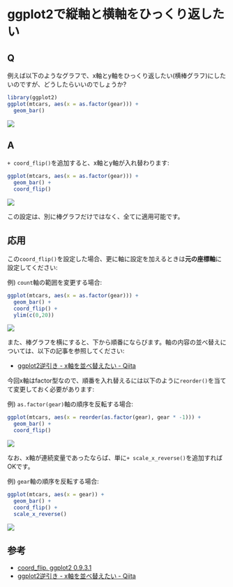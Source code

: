 # ggplot2で縦軸と横軸をひっくり返したい


## Q
例えば以下のようなグラフで、x軸とy軸をひっくり返したい(横棒グラフ)にしたいのですが、どうしたらいいのでしょうか?

```r
library(ggplot2)
ggplot(mtcars, aes(x = as.factor(gear))) +
  geom_bar()
```

![](06-flipped_cartesian_coordinates_files/figure-epub3/unnamed-chunk-1-1.png)<!-- -->


## A
`+ coord_flip()`を追加すると、x軸とy軸が入れ替わります:

```r
ggplot(mtcars, aes(x = as.factor(gear))) +
  geom_bar() +
  coord_flip()
```

![](06-flipped_cartesian_coordinates_files/figure-epub3/unnamed-chunk-2-1.png)<!-- -->

この設定は、別に棒グラフだけではなく、全てに適用可能です。

## 応用
この`coord_flip()`を設定した場合、更に軸に設定を加えるときは**元の座標軸**に設定してください:

例) `count`軸の範囲を変更する場合:

```r
ggplot(mtcars, aes(x = as.factor(gear))) +
  geom_bar() +
  coord_flip() +
  ylim(c(0,20))
```

![](06-flipped_cartesian_coordinates_files/figure-epub3/unnamed-chunk-3-1.png)<!-- -->

また、棒グラフを横にすると、下から順番にならびます。軸の内容の並べ替えについては、以下の記事を参照してください:
- [ggplot2逆引き - x軸を並べ替えたい - Qiita](http://qiita.com/kazutan/items/7840f743d642122d1219)

今回x軸はfactor型なので、順番を入れ替えるには以下のように`reorder()`を当てて変更しておく必要があります:

例) `as.factor(gear)`軸の順序を反転する場合:

```r
ggplot(mtcars, aes(x = reorder(as.factor(gear), gear * -1))) +
  geom_bar() +
  coord_flip()
```

![](06-flipped_cartesian_coordinates_files/figure-epub3/unnamed-chunk-4-1.png)<!-- -->

なお、x軸が連続変量であったならば、単に`+ scale_x_reverse()`を追加すればOKです。

例) `gear`軸の順序を反転する場合:

```r
ggplot(mtcars, aes(x = gear)) +
  geom_bar() +
  coord_flip() +
  scale_x_reverse()
```

![](06-flipped_cartesian_coordinates_files/figure-epub3/unnamed-chunk-5-1.png)<!-- -->

## 参考
- [coord_flip. ggplot2 0.9.3.1](http://docs.ggplot2.org/current/coord_flip.html)
- [ggplot2逆引き - x軸を並べ替えたい - Qiita](http://qiita.com/kazutan/items/7840f743d642122d1219)
